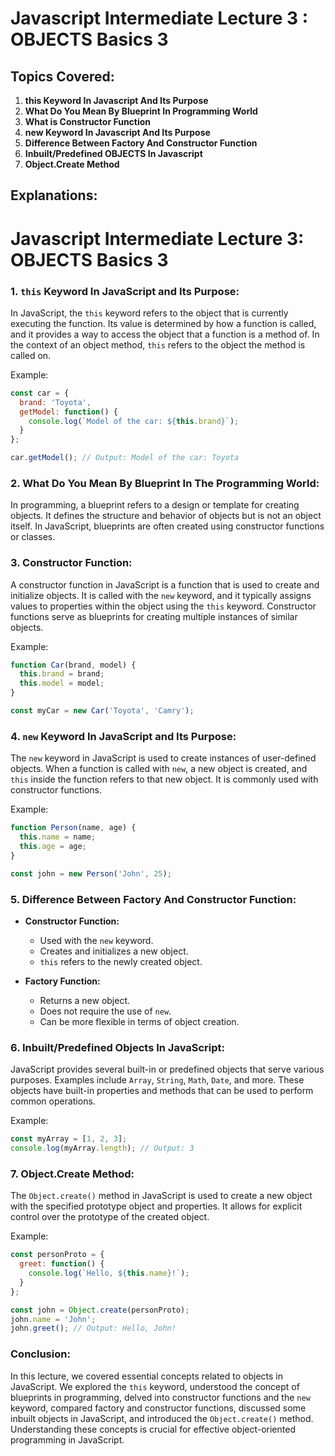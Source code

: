 # Javascript Intermediate Lecture 3 : OBJECTS Basics 3

## Topics Covered:

1. **this Keyword In Javascript And Its Purpose**
2. **What Do You Mean By Blueprint In Programming World**
3. **What is Constructor Function**
4. **new Keyword In Javascript And Its Purpose**
5. **Difference Between Factory And Constructor Function**
6. **Inbuilt/Predefined OBJECTS In Javascript**
7. **Object.Create Method**

## Explanations:

# Javascript Intermediate Lecture 3: OBJECTS Basics 3

### 1. **`this` Keyword In JavaScript and Its Purpose:**

In JavaScript, the `this` keyword refers to the object that is currently executing the function. Its value is determined by how a function is called, and it provides a way to access the object that a function is a method of. In the context of an object method, `this` refers to the object the method is called on.

Example:

```javascript
const car = {
  brand: 'Toyota',
  getModel: function() {
    console.log(`Model of the car: ${this.brand}`);
  }
};

car.getModel(); // Output: Model of the car: Toyota
```

### 2. **What Do You Mean By Blueprint In The Programming World:**

In programming, a blueprint refers to a design or template for creating objects. It defines the structure and behavior of objects but is not an object itself. In JavaScript, blueprints are often created using constructor functions or classes.

### 3. **Constructor Function:**

A constructor function in JavaScript is a function that is used to create and initialize objects. It is called with the `new` keyword, and it typically assigns values to properties within the object using the `this` keyword. Constructor functions serve as blueprints for creating multiple instances of similar objects.

Example:

```javascript
function Car(brand, model) {
  this.brand = brand;
  this.model = model;
}

const myCar = new Car('Toyota', 'Camry');
```

### 4. **`new` Keyword In JavaScript and Its Purpose:**

The `new` keyword in JavaScript is used to create instances of user-defined objects. When a function is called with `new`, a new object is created, and `this` inside the function refers to that new object. It is commonly used with constructor functions.

Example:

```javascript
function Person(name, age) {
  this.name = name;
  this.age = age;
}

const john = new Person('John', 25);
```

### 5. **Difference Between Factory And Constructor Function:**

- **Constructor Function:**
  - Used with the `new` keyword.
  - Creates and initializes a new object.
  - `this` refers to the newly created object.

- **Factory Function:**
  - Returns a new object.
  - Does not require the use of `new`.
  - Can be more flexible in terms of object creation.

### 6. **Inbuilt/Predefined Objects In JavaScript:**

JavaScript provides several built-in or predefined objects that serve various purposes. Examples include `Array`, `String`, `Math`, `Date`, and more. These objects have built-in properties and methods that can be used to perform common operations.

Example:

```javascript
const myArray = [1, 2, 3];
console.log(myArray.length); // Output: 3
```

### 7. **Object.Create Method:**

The `Object.create()` method in JavaScript is used to create a new object with the specified prototype object and properties. It allows for explicit control over the prototype of the created object.

Example:

```javascript
const personProto = {
  greet: function() {
    console.log(`Hello, ${this.name}!`);
  }
};

const john = Object.create(personProto);
john.name = 'John';
john.greet(); // Output: Hello, John!
```

### Conclusion:

In this lecture, we covered essential concepts related to objects in JavaScript. We explored the `this` keyword, understood the concept of blueprints in programming, delved into constructor functions and the `new` keyword, compared factory and constructor functions, discussed some inbuilt objects in JavaScript, and introduced the `Object.create()` method. Understanding these concepts is crucial for effective object-oriented programming in JavaScript.